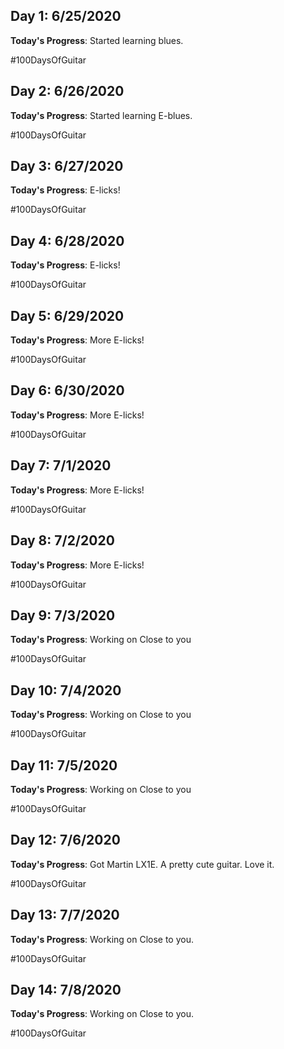 ## Day 1: 6/25/2020

**Today's Progress**: Started learning blues.
 
#100DaysOfGuitar

## Day 2: 6/26/2020

**Today's Progress**: Started learning E-blues.
 
#100DaysOfGuitar

## Day 3: 6/27/2020

**Today's Progress**: E-licks!
 
#100DaysOfGuitar

## Day 4: 6/28/2020

**Today's Progress**: E-licks!
 
#100DaysOfGuitar

## Day 5: 6/29/2020

**Today's Progress**: More E-licks!
 
#100DaysOfGuitar

## Day 6: 6/30/2020

**Today's Progress**: More E-licks!
 
#100DaysOfGuitar

## Day 7: 7/1/2020

**Today's Progress**: More E-licks!
 
#100DaysOfGuitar

## Day 8: 7/2/2020

**Today's Progress**: More E-licks!
 
#100DaysOfGuitar

## Day 9: 7/3/2020

**Today's Progress**: Working on Close to you
 
#100DaysOfGuitar

## Day 10: 7/4/2020

**Today's Progress**: Working on Close to you
 
#100DaysOfGuitar

## Day 11: 7/5/2020

**Today's Progress**: Working on Close to you
 
#100DaysOfGuitar

## Day 12: 7/6/2020

**Today's Progress**: Got Martin LX1E. A pretty cute guitar. Love it. 
 
#100DaysOfGuitar

## Day 13: 7/7/2020

**Today's Progress**: Working on Close to you.  
 
#100DaysOfGuitar

## Day 14: 7/8/2020

**Today's Progress**: Working on Close to you.  
 
#100DaysOfGuitar
